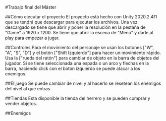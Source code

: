 #Trabajo final del Máster

##Cómo ejecutar el proyecto
El proyecto está hecho con Unity 2020.2.4f1 que se tendrá que descargar para ejecutar los archivos.
Una vez descargado se tiene que abrir y poner la resolución en la pestaña de "Game" a 1920 x 1200.
Se tiene que abrir la escena de "Menu" y darle al play para empezar a jugar.

##Controles
Para el movimiento del personaje se usan los botones ["W", "A", "S", "D"] y el botón ["Shift Izquierdo"] para hacer un movimiento rápido.
Usa la ["rueda del ratón"] para cambiar de objeto en la barra de objetos del jugador. Si se tiene seleccionada una espada o un arco y flechas en la barra, haciendo click con el botón izquierdo se puede atacar a los enemigos.

##El juego
Se puede cambiar de nivel y al hacerlo se resetean los enemigos del nivel al que entras.

##Tiendas
Está disponible la tienda del herrero y se pueden comprar y vender objetos.

##Enemigos